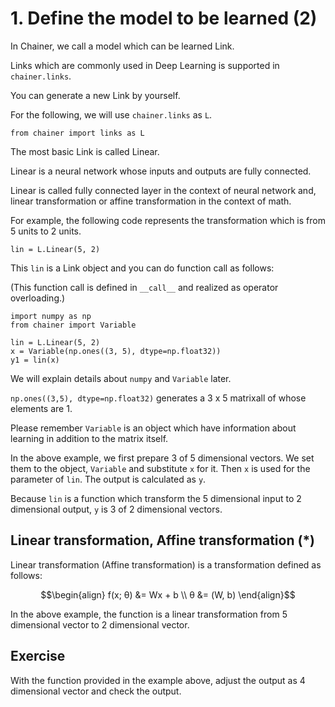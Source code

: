 <!-- # 1. 学習対象のモデルを定義する (2) -->
# 1. Define the model to be learned (2)
<!-- Chainerでは学習可能なモデルをLinkとよびます。 -->
In Chainer, we call a model which can be learned Link.
<!-- ディープラーニングで利用される代表的なLinkは `chainer.links` でサポートされています。-->
Links which are commonly used in Deep Learning is supported in `chainer.links`.
<!-- また，自分で新しいLinkを作ることもできます。-->
You can generate a new Link by yourself.

<!--以降では，この `chainer.links` を `L` として使えるようにします。-->

For the following, we will use `chainer.links` as `L`.
```
from chainer import links as L
```

<!--もっと基本的なLinkはLinearとよばれるLinkです。-->
The most basic Link is called Linear.
<!--Linearは全ての入力と出力がつながっているようなニューラルネットワークを表します。-->
Linear is a neural network whose inputs and outputs are fully connected.
<!--Linearはニューラルネットワークの文脈では総結合層，数学の用語では線形変換，アフィン変換とよびます。-->
Linear is called fully connected layer in the context of neural network and, linear transformation or affine transformation in the context of math.
<!--たとえば，次の例では5個のユニットから，2個のユニットへの変換を表します。-->
For example, the following code represents the transformation which is from 5 units to 2 units.

```
lin = L.Linear(5, 2)
```

<!--この `lin` はLinkオブジェクトですが，次のように関数呼び出しをすることができます。-->
This `lin` is a Link object and you can do function call as follows:
<!--（この関数呼び出しは `__call__` で定義されており，演算子オーバーロードで実現されています。）-->
(This function call is defined in `__call__` and realized as operator overloading.)

```
import numpy as np
from chainer import Variable

lin = L.Linear(5, 2)
x = Variable(np.ones((3, 5), dtype=np.float32))
y1 = lin(x)
```
<!--この `numpy` ， `Variable` については後で詳しく説明します。-->
We will explain details about `numpy` and `Variable` later.
<!--この例である`np.ones((3, 5), dtype=np.float32)` は3行5列で全ての値が1であるような行列を作ります。-->
`np.ones((3,5), dtype=np.float32)` generates a 3 x 5 matrixall of whose elements are 1.
<!--`Variable` はその値に加えて学習に必要な情報が埋め込まれているオブジェクトとだけ覚えてください。-->
<!-- please remember ha chigau kamo..-->
Please remember `Variable` is an object which have information about learning in addition to the matrix itself.
<!-- TODO: fix nihongo -->
<!--つまりここでは3個の5次元のベクトルを用意し，それをVariableというオブジェクトにセットし，
はそれを `lin` の引数として与えて，出力を `y` として計算しています。-->
In the above example, we first prepare 3 of 5 dimensional vectors. 
We set them to the object, `Variable` and substitute `x` for it.
Then `x` is used for the parameter of `lin`.
The output is calculated as `y`.
<!--`lin`は5次元の入力を2次元の出力へ変換する関数なので，`y`は3個の2次元のベクトルになります。-->
Because `lin` is a function which transform the 5 dimensional input to 2 dimensional output, `y` is 3 of 2 dimensional vectors.


<!--- ## 線形変換，アフィン変換 (*)-->
## Linear transformation, Affine transformation (*)

<!--線形変換（アフィン変換）は次のように表される変換です。-->
Linear transformation (Affine transformation) is a transformation defined as follows:

```math
\begin{align}
f(x; θ) &= Wx + b \\
θ &= (W, b)
\end{align}
```

<!--例えば上記例のLinearは，5次元のベクトルから2次元のベクトルへの線形変換を表します。-->

In the above example, the function is a linear transformation from 5 dimensional vector to 2 dimensional vector.
<!---## 課題-->
## Exercise
<!--上記の例で，出力を4次元にし，それを出力してください。-->
With the function provided in the example above, adjust the output as 4 dimensional vector and check the output.
